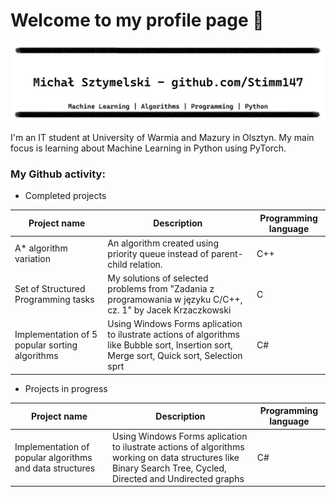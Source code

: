 # Welcome to my profile page 👋

![a banner](/bez_tytułu.gif)

I'm an IT student at University of Warmia and Mazury in Olsztyn. My main focus is learning about Machine Learning in Python using PyTorch.

### My Github activity:

- Completed projects

| Project name | Description | Programming language |
| --- | --- | --- |
| A* algorithm variation | An algorithm created using priority queue instead of parent-child relation. | C++ |
| Set of Structured Programming tasks | My solutions of selected problems from "Zadania z programowania w języku C/C++, cz. 1" by Jacek Krzaczkowski | C |
| Implementation of 5 popular sorting algorithms | Using Windows Forms aplication to ilustrate actions of algorithms like Bubble sort, Insertion sort, Merge sort, Quick sort, Selection sprt | C# |

- Projects in progress

| Project name | Description | Programming language |
| --- | --- | --- |
| Implementation of popular algorithms and data structures | Using Windows Forms aplication to ilustrate actions of algorithms working on data structures like Binary Search Tree, Cycled, Directed and Undirected graphs | C# |




